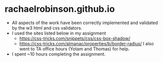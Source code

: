 # rachaelrobinson.github.io

- All aspects of the work have been correctly implemented and validated by the w3 html and css validators. 
- I used the sites listed below in my assignment 
	- https://css-tricks.com/snippets/css/css-box-shadow/
	- https://css-tricks.com/almanac/properties/b/border-radius/
	I also went to TA office hours (Yotam and Thomas) for help. 
- I spent ~10 hours completing the assignment.